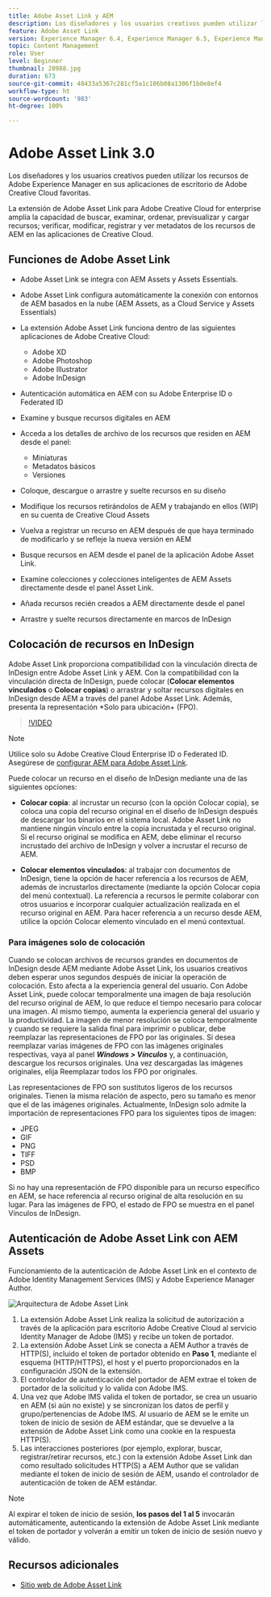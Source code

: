 ```yaml
---
title: Adobe Asset Link y AEM
description: Los diseñadores y los usuarios creativos pueden utilizar los recursos de Adobe Experience Manager en sus aplicaciones de escritorio de Adobe Creative Cloud favoritas. La extensión de Adobe Asset Link para Adobe Creative Cloud for enterprise amplía la capacidad de buscar, examinar, ordenar, previsualizar y cargar recursos; verificar, modificar, registrar y ver metadatos de los recursos de AEM en las herramientas de Adobe XD, Photoshop, InDesign e Illustrator de Creative Cloud.
feature: Adobe Asset Link
version: Experience Manager 6.4, Experience Manager 6.5, Experience Manager as a Cloud Service
topic: Content Management
role: User
level: Beginner
thumbnail: 28988.jpg
duration: 673
source-git-commit: 48433a5367c281cf5a1c106b08a1306f1b0e8ef4
workflow-type: ht
source-wordcount: '983'
ht-degree: 100%

---
```



# Adobe Asset Link 3.0

Los diseñadores y los usuarios creativos pueden utilizar los recursos de Adobe Experience Manager en sus aplicaciones de escritorio de Adobe Creative Cloud favoritas.

La extensión de Adobe Asset Link para Adobe Creative Cloud for enterprise amplía la capacidad de buscar, examinar, ordenar, previsualizar y cargar recursos; verificar, modificar, registrar y ver metadatos de los recursos de AEM en las aplicaciones de Creative Cloud.

## Funciones de Adobe Asset Link

+ Adobe Asset Link se integra con AEM Assets y Assets Essentials.
+ Adobe Asset Link configura automáticamente la conexión con entornos de AEM basados en la nube (AEM Assets, as a Cloud Service y Assets Essentials)
+ La extensión Adobe Asset Link funciona dentro de las siguientes aplicaciones de Adobe Creative Cloud:

   + Adobe XD
   + Adobe Photoshop
   + Adobe Illustrator
   + Adobe InDesign

+ Autenticación automática en AEM con su Adobe Enterprise ID o Federated ID
+ Examine y busque recursos digitales en AEM
+ Acceda a los detalles de archivo de los recursos que residen en AEM desde el panel:
   + Miniaturas
   + Metadatos básicos
   + Versiones
+ Coloque, descargue o arrastre y suelte recursos en su diseño
+ Modifique los recursos retirándolos de AEM y trabajando en ellos (WIP) en su cuenta de Creative Cloud Assets
+ Vuelva a registrar un recurso en AEM después de que haya terminado de modificarlo y se refleje la nueva versión en AEM
+ Busque recursos en AEM desde el panel de la aplicación Adobe Asset Link.
+ Examine colecciones y colecciones inteligentes de AEM Assets directamente desde el panel Asset Link.
+ Añada recursos recién creados a AEM directamente desde el panel
+ Arrastre y suelte recursos directamente en marcos de InDesign

## Colocación de recursos en InDesign

Adobe Asset Link proporciona compatibilidad con la vinculación directa de InDesign entre Adobe Asset Link y AEM. Con la compatibilidad con la vinculación directa de InDesign, puede colocar (__Colocar elementos vinculados__ o __Colocar copias__) o arrastrar y soltar recursos digitales en InDesign desde AEM a través del panel Adobe Asset Link. Además, presenta la representación *Solo para ubicación+ (FPO).

>[!VIDEO](https://video.tv.adobe.com/v/37233?quality=12&learn=on&captions=spa)

>[!NOTE]
>
>Utilice solo su Adobe Creative Cloud Enterprise ID o Federated ID. Asegúrese de [configurar AEM para Adobe Asset Link](https://helpx.adobe.com/enterprise/admin-guide.html/enterprise/using/adobe-asset-link.ug.html?lang=es).

Puede colocar un recurso en el diseño de InDesign mediante una de las siguientes opciones:

+ **Colocar copia**: al incrustar un recurso (con la opción Colocar copia), se coloca una copia del recurso original en el diseño de InDesign después de descargar los binarios en el sistema local. Adobe Asset Link no mantiene ningún vínculo entre la copia incrustada y el recurso original. Si el recurso original se modifica en AEM, debe eliminar el recurso incrustado del archivo de InDesign y volver a incrustar el recurso de AEM.

+ **Colocar elementos vinculados**: al trabajar con documentos de InDesign, tiene la opción de hacer referencia a los recursos de AEM, además de incrustarlos directamente (mediante la opción Colocar copia del menú contextual). La referencia a recursos le permite colaborar con otros usuarios e incorporar cualquier actualización realizada en el recurso original en AEM. Para hacer referencia a un recurso desde AEM, utilice la opción Colocar elemento vinculado en el menú contextual.

### Para imágenes solo de colocación

Cuando se colocan archivos de recursos grandes en documentos de InDesign desde AEM mediante Adobe Asset Link, los usuarios creativos deben esperar unos segundos después de iniciar la operación de colocación. Esto afecta a la experiencia general del usuario. Con Adobe Asset Link, puede colocar temporalmente una imagen de baja resolución del recurso original de AEM, lo que reduce el tiempo necesario para colocar una imagen. Al mismo tiempo, aumenta la experiencia general del usuario y la productividad. La imagen de menor resolución se coloca temporalmente y cuando se requiere la salida final para imprimir o publicar, debe reemplazar las representaciones de FPO por las originales. Si desea reemplazar varias imágenes de FPO con las imágenes originales respectivas, vaya al panel **_Windows > Vínculos_** y, a continuación, descargue los recursos originales. Una vez descargadas las imágenes originales, elija Reemplazar todos los FPO por originales.

Las representaciones de FPO son sustitutos ligeros de los recursos originales. Tienen la misma relación de aspecto, pero su tamaño es menor que el de las imágenes originales. Actualmente, InDesign solo admite la importación de representaciones FPO para los siguientes tipos de imagen:

+ JPEG
+ GIF
+ PNG
+ TIFF
+ PSD
+ BMP

Si no hay una representación de FPO disponible para un recurso específico en AEM, se hace referencia al recurso original de alta resolución en su lugar. Para las imágenes de FPO, el estado de FPO se muestra en el panel Vínculos de InDesign.

## Autenticación de Adobe Asset Link con AEM Assets

Funcionamiento de la autenticación de Adobe Asset Link en el contexto de Adobe Identity Management Services (IMS) y Adobe Experience Manager Author.

![Arquitectura de Adobe Asset Link](assets/adobe-asset-link-article-understand.png)

1. La extensión Adobe Asset Link realiza la solicitud de autorización a través de la aplicación para escritorio Adobe Creative Cloud al servicio Identity Manager de Adobe (IMS) y recibe un token de portador.
1. La extensión Adobe Asset Link se conecta a AEM Author a través de HTTP(S), incluido el token de portador obtenido en **Paso 1**, mediante el esquema (HTTP/HTTPS), el host y el puerto proporcionados en la configuración JSON de la extensión.
1. El controlador de autenticación del portador de AEM extrae el token de portador de la solicitud y lo valida con Adobe IMS.
1. Una vez que Adobe IMS valida el token de portador, se crea un usuario en AEM (si aún no existe) y se sincronizan los datos de perfil y grupo/pertenencias de Adobe IMS. Al usuario de AEM se le emite un token de inicio de sesión de AEM estándar, que se devuelve a la extensión de Adobe Asset Link como una cookie en la respuesta HTTP(S).
1. Las interacciones posteriores (por ejemplo, explorar, buscar, registrar/retirar recursos, etc.) con la extensión Adobe Asset Link dan como resultado solicitudes HTTP(S) a AEM Author que se validan mediante el token de inicio de sesión de AEM, usando el controlador de autenticación de token de AEM estándar.

>[!NOTE]
>
>Al expirar el token de inicio de sesión, **los pasos del 1 al 5** invocarán automáticamente, autenticando la extensión de Adobe Asset Link mediante el token de portador y volverán a emitir un token de inicio de sesión nuevo y válido.

## Recursos adicionales

+ [Sitio web de Adobe Asset Link](https://www.adobe.com/es/creativecloud/business/enterprise/adobe-asset-link.html)
